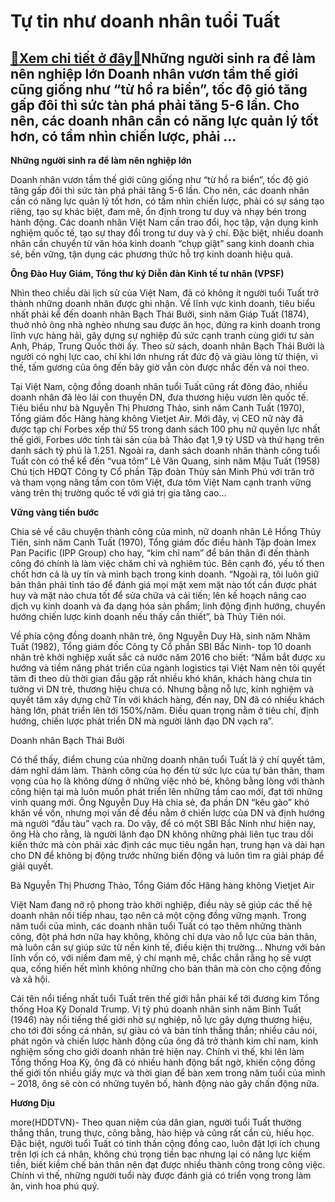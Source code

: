 Tự tin như doanh nhân tuổi Tuất
===============================

[:gift:Xem chi tiết ở đây:gift:](https://hddtvn.com/tu-tin-nhu-doanh-nhan-tuoi-tuat/)Những người sinh ra để làm nên nghiệp lớn Doanh nhân vươn tầm thế giới cũng giống như “từ hồ ra biển”, tốc độ gió tăng gấp đôi thì sức tàn phá phải tăng 5-6 lần. Cho nên, các doanh nhân cần có năng lực quản lý tốt hơn, có tầm nhìn chiến lược, phải …
---------------------------------------------------------------------------------------------------------------------------------------------------------------------------------------------------------------------------------------------------------







 






**Những người sinh ra để làm nên nghiệp lớn**











 



 Doanh nhân vươn tầm thế giới cũng giống như “từ hồ ra biển”, tốc độ gió tăng gấp đôi thì sức tàn phá phải tăng 5-6 lần. Cho nên, các doanh nhân cần có năng lực quản lý tốt hơn, có tầm nhìn chiến lược, phải có sự sáng tạo riêng, tạo sự khác biệt, đam mê, ổn định trong tư duy và nhạy bén trong hành động. Các doanh nhân Việt Nam cần trao đổi, học tập, vận dụng kinh nghiệm quốc tế, tạo sự thay đổi trong tư duy và ý chí. Đặc biệt, nhiều doanh nhân cần chuyển từ văn hóa kinh doanh “chụp giật” sang kinh doanh chia sẻ, bền vững, tận dụng các phương thức hỗ trợ kinh doanh hiệu quả.  
 





 








**Ông Đào Huy Giám, Tổng thư ký Diễn đàn Kinh tế tư nhân (VPSF)**






 Nhìn theo chiều dài lịch sử của Việt Nam, đã có không ít người tuổi Tuất trở thành những doanh nhân được ghi nhận. Về lĩnh vực kinh doanh, tiêu biểu nhất phải kể đến doanh nhân Bạch Thái Bưởi, sinh năm Giáp Tuất (1874), thuở nhỏ ông nhà nghèo nhưng sau được ăn học, đứng ra kinh doanh trong lĩnh vực hàng hải, gây dựng sự nghiệp đủ sức cạnh tranh cùng giới tư sản Anh, Pháp, Trung Quốc thời ấy. Theo sử sách, doanh nhân Bạch Thái Bưởi là người có nghị lực cao, chí khí lớn nhưng rất đức độ và giàu lòng từ thiện, vì thế, tấm gương của ông đến bây giờ vẫn còn được nhắc đến và noi theo.


Tại Việt Nam, cộng đồng doanh nhân tuổi Tuất cũng rất đông đảo, nhiều doanh nhân đã lèo lái con thuyền DN, đưa thương hiệu vươn lên quốc tế. Tiêu biểu như bà Nguyễn Thị Phương Thảo, sinh năm Canh Tuất (1970), Tổng giám đốc Hãng hàng không Vietjet Air. Mới đây, vị CEO nữ này đã được tạp chí Forbes xếp thứ 55 trong danh sách 100 phụ nữ quyền lực nhất thế giới, Forbes ước tính tài sản của bà Thảo đạt 1,9 tỷ USD và thứ hạng trên danh sách tỷ phú là 1.251. Ngoài ra, danh sách doanh nhân thành công tuổi Tuất còn có thể kể đến “vua tôm” Lê Văn Quang, sinh năm Mậu Tuất (1958) Chủ tịch HĐQT Công ty Cổ phần Tập đoàn Thủy sản Minh Phú với trăn trở và tham vọng nâng tầm con tôm Việt, đưa tôm Việt Nam cạnh tranh vững vàng trên thị trường quốc tế với giá trị gia tăng cao…


**Vững vàng tiến bước**


Chia sẻ về câu chuyện thành công của mình, nữ doanh nhân Lê Hồng Thủy Tiên, sinh năm Canh Tuất (1970), Tổng giám đốc điều hành Tập đoàn Imex Pan Pacific (IPP Group) cho hay, “kim chỉ nam” để bản thân đi đến thành công đó chính là làm việc chăm chỉ và nghiêm túc. Bên cạnh đó, yếu tố then chốt hơn cả là uy tín và minh bạch trong kinh doanh. “Ngoài ra, tôi luôn giữ bản thân phải tỉnh táo để đánh giá mọi mặt xem mặt nào tốt cần được phát huy và mặt nào chưa tốt để sửa chữa và cải tiến; lên kế hoạch nâng cao dịch vụ kinh doanh và đa dạng hóa sản phẩm; linh động định hướng, chuyển hướng chiến lược kinh doanh nếu thấy cần thiết”, bà Thủy Tiên nói.


Về phía cộng đồng doanh nhân trẻ, ông Nguyễn Duy Hà, sinh năm Nhâm Tuất (1982), Tổng giám đốc Công ty Cổ phần SBI Bắc Ninh- top 10 doanh nhân trẻ khởi nghiệp xuất sắc cả nước năm 2016 cho biết: “Nắm bắt được xu hướng và tiềm năng phát triển của ngành logistics tại Việt Nam nên tôi quyết tâm đi theo dù thời gian đầu gặp rất nhiều khó khăn, khách hàng chưa tin tưởng vì DN trẻ, thương hiệu chưa có. Nhưng bằng nỗ lực, kinh nghiệm và quyết tâm xây dựng chữ Tín với khách hàng, đến nay, DN đã có nhiều khách hàng lớn, phát triển lên tới 150%/năm. Điều quan trọng nằm ở tiêu chí, định hướng, chiến lược phát triển DN mà người lãnh đạo DN vạch ra”.










 






Doanh nhân Bạch Thái Bưởi



Có thể thấy, điểm chung của những doanh nhân tuổi Tuất là ý chí quyết tâm, dám nghĩ dám làm. Thành công của họ đến từ sức lực của tự bản thân, tham vọng của họ là không dừng ở những việc nhỏ bé, không bằng lòng với thành công hiện tại mà luôn muốn phát triển lên những tầm cao mới, đạt tới những vinh quang mới. Ông Nguyễn Duy Hà chia sẻ, đa phần DN “kêu gào” khó khăn về vốn, nhưng mọi vấn đề đều nằm ở chiến lược của DN và định hướng mà người “đầu tàu” vạch ra. Do vậy, để có một SBI Bắc Ninh như hiện nay, ông Hà cho rằng, là người lãnh đạo DN không những phải liên tục trau dồi kiến thức mà còn phải xác định các mục tiêu ngắn hạn, trung hạn và dài hạn cho DN để không bị động trước những biến động và luôn tìm ra giải pháp để giải quyết. 










 






 


Bà Nguyễn Thị Phương Thảo, Tổng Giám đốc Hãng hàng không Vietjet Air


 











Việt Nam đang nở rộ phong trào khởi nghiệp, điều này sẽ giúp các thế hệ doanh nhân nối tiếp nhau, tạo nên cả một cộng đồng vững mạnh. Trong năm tuổi của mình, các doanh nhân tuổi Tuất có tạo thêm những thành công, đột phá hơn nữa hay không, không chỉ dựa vào nỗ lực của bản thân, mà luôn cần sự giúp sức từ nền kinh tế, điều kiện thị trường… Nhưng với bản lĩnh vốn có, với niềm đam mê, ý chí mạnh mẽ, chắc chắn rằng họ sẽ vượt qua, cống hiến hết mình không những cho bản thân mà còn cho cộng đồng và xã hội.







Cái tên nổi tiếng nhất tuổi Tuất trên thế giới hẳn phải kể tới đương kim Tổng thống Hoa Kỳ Donald Trump. Vị tỷ phú doanh nhân sinh năm Bính Tuất (1946) này nổi tiếng thế giới nhờ sự nghiệp, nỗ lực gây dựng thương hiệu, cho tới đời sống cá nhân, sự giàu có và bản tính thẳng thắn; nhiều câu nói, phát ngôn và chiến lược hành động của ông đã trở thành kim chỉ nam, kinh nghiệm sống cho giới doanh nhân trẻ hiện nay. Chính vì thế, khi lên làm Tổng thống Hoa Kỳ, ông đã có nhiều hành động bất ngờ, khiến cộng đồng thế giới tốn nhiều giấy mực và thời gian để bàn xem trong năm tuổi của mình – 2018, ông sẽ còn có những tuyên bố, hành động nào gây chấn động nữa.










**Hương Dịu**



more(HDDTVN)- Theo quan niệm của dân gian, người tuổi Tuất thường thẳng thắn, trung thực, công bằng, hào hiệp và cũng rất cần cù, hiếu học. Đặc biệt, người tuổi Tuất có tinh thần cộng đồng cao, luôn đặt lợi ích chung trên lợi ích cá nhân, không chú trọng tiền bạc nhưng lại có năng lực kiếm tiền, biết kiềm chế bản thân nên đạt được nhiều thành công trong công việc. Chính vì thế, những người tuổi này được đánh giá có triển vọng trong làm ăn, vinh hoa phú quý.

